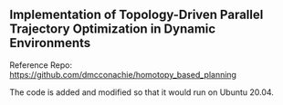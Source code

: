 ## Implementation of Topology-Driven Parallel Trajectory Optimization in Dynamic Environments

Reference Repo: https://github.com/dmcconachie/homotopy_based_planning

The code is added and modified so that it would run on Ubuntu 20.04.
